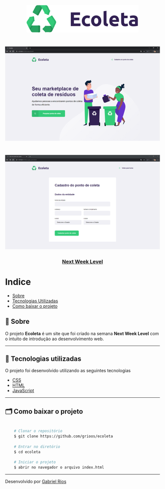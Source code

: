<h1 align="center">
    <img src="/assets/logo.svg">
</h1>

<h1>
    <img src="public/fullpg.PNG">

</h1>

<h1>
    <img src="public/create-pointpg.PNG">
</h1>

<h3 align="center">
    <a href="https://nextlevelweek.com/inscricao/1?gclid=EAIaIQobChMIotuFiO_g6QIVBwiRCh0kcAbAEAAYASAAEgLgWPD_BwE">Next Week Level</a>
<h3 >

# Indice

- [Sobre](#-sobre)
- [Tecnologias Utilizadas](#-tecnologias-utilizadas)
- [Como baixar o projeto](#-como-baixar-o-projeto)

## 🔖 Sobre

O projeto **Ecoleta** é um site que foi criado na semana **Next Week Level** com o intuito de introdução ao desenvolvimento web.

---

## 🚀 Tecnologias utilizadas

O projeto foi desenvolvido utilizando as seguintes tecnologias

- [CSS](https://developer.mozilla.org/pt-BR/docs/Web/CSS)
- [HTML](https://developer.mozilla.org/pt-BR/docs/Web/HTML)
- [JavaScript](https://developer.mozilla.org/pt-BR/docs/Aprender/JavaScript)

---

## 🗂 Como baixar o projeto

```bash

    # Clonar o repositório
    $ git clone https://github.com/grioos/ecoleta

    # Entrar no diretório
    $ cd ecoleta

    # Iniciar o projeto
    $ abrir no navegador o arquivo index.html
```

---

Desenvolvido por [Gabriel Rios](https://www.linkedin.com/in/grioos/)
